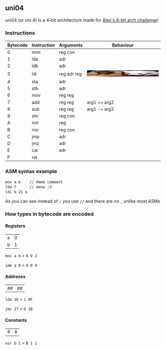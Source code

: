 ## uni04
uni04 (or uni.4) is a 4-bit architecture made for [Alex's 4-bit arch challenge](http://207.180.202.42/common/events/4bit-1.html)!

### Instructions

| Bytecode | Instruction | Arguments     | Behaviour    |
| -------- | ----------- | ------------- | ------------ |
| 0        | imm         | reg con       |              |
| 1        | lda         | adr           |              |
| 2        | ldb         | adr           |              |
| 3        | ldi         | reg adr reg   | <img src="scrunkly.jpg" width="300" height="20"> |
| 4        | sta         | adr           |              |
| 5        | stb         | adr           |              |
| 6        | mov         | reg reg       |              |
| 7        | add         | reg reg       | arg1 += arg2 |
| 8        | sub         | reg reg       | arg1 -= arg2 |
| 9        | shr         | reg con       |              |
| A        | not         | reg           |              |
| B        | nor         | reg con       |              |
| C        | jmp         | adr           |              |
| D        | jmz         | adr           |              |
| E        | cal         | adr           |              |
| F        | ret         |               |              |

### ASM syntax example

```
mov a b    // Hmmm comment
lda 7      // meow :3
ldi b 21 a
```

As you can see instead of `;` you use `//` and there are no `,` unlike most ASMs

### How types in bytecode are encoded

#### Registers

| | |
|-|-|
|a|0|
|b|1|

`mov a b` = `6 0 1`

`imm a 8` = `0 0 8`

#### Addreses

|  |  |
|--|--|
|##|##|

`lda 16` = `1 0F`

`jmz 27` = `D 1B`

#### Constants

| | |
|-|-|
|#|#|

`nor b 1` = `B 1 1`
